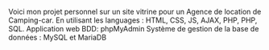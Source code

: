 Voici mon projet personnel sur un site vitrine pour un Agence de location de Camping-car. 
En utilisant les languages : HTML, CSS, JS, AJAX, PHP, PHP, SQL.
Application web BDD: phpMyAdmin
Système de gestion de la base de données : MySQL et MariaDB
